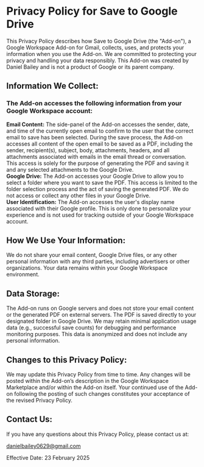 # Privacy Policy for Save to Google Drive<br>
This Privacy Policy describes how Save to Google Drive (the "Add-on"), a Google Workspace Add-on for Gmail, collects, uses, and protects your information when you use the Add-on. We are committed to protecting your privacy and handling your data responsibly. This Add-on was created by Daniel Bailey and is not a product of Google or its parent company.

## Information We Collect:

### The Add-on accesses the following information from your Google Workspace account:

<b>Email Content:</b> The side-panel of the Add-on accesses the sender, date, and time of the currently open email to confirm to the user that the correct email to save has been selected. During the save process, the Add-on accesses all content of the open email to be saved as a PDF, including the sender, recipient(s), subject, body, attachments, headers, and all attachments associated with emails in the email thread or conversation. This access is solely for the purpose of generating the PDF and saving it and any selected attachments to the Google Drive.<br>
<b>Google Drive:</b> The Add-on accesses your Google Drive to allow you to select a folder where you want to save the PDF. This access is limited to the folder selection process and the act of saving the generated PDF. We do not access or collect any other files in your Google Drive.<br>
<b>User Identification:</b> The Add-on accesses the user's display name associated with their Google profile. This is only done to personalize your experience and is not used for tracking outside of your Google Workspace account.

## How We Use Your Information:

We do not share your email content, Google Drive files, or any other personal information with any third parties, including advertisers or other organizations. Your data remains within your Google Workspace environment.

## Data Storage:

The Add-on runs on Google servers and does not store your email content or the generated PDF on external servers. The PDF is saved directly to your designated folder in Google Drive. We may retain minimal application usage data (e.g., successful save counts) for debugging and performance monitoring purposes. This data is anonymized and does not include any personal information. 

## Changes to this Privacy Policy:

We may update this Privacy Policy from time to time. Any changes will be posted within the Add-on’s description in the Google Workspace Marketplace and/or within the Add-on itself. Your continued use of the Add-on following the posting of such changes constitutes your acceptance of the revised Privacy Policy. 

## Contact Us:

If you have any questions about this Privacy Policy, please contact us at:   

danielbailey0629@gmail.com

Effective Date: 23 February 2025
